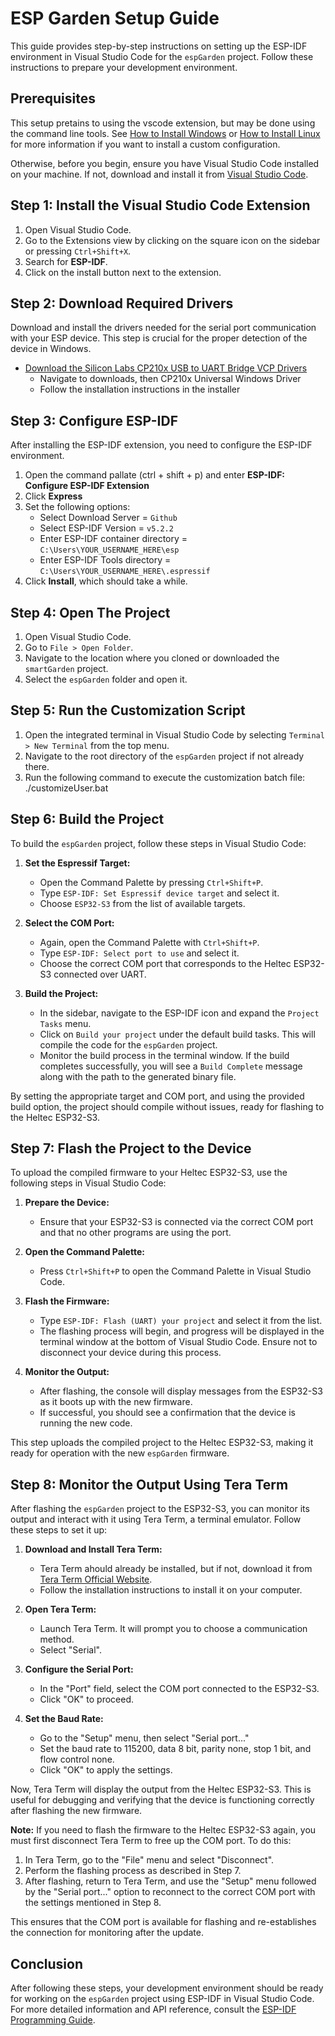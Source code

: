 # ESP Garden Setup Guide

This guide provides step-by-step instructions on setting up the ESP-IDF environment in Visual Studio Code for the `espGarden` project. Follow these instructions to prepare your development environment.

## Prerequisites

This setup pretains to using the vscode extension, but may be done using the command line tools. See [How to Install Windows](https://docs.espressif.com/projects/esp-idf/en/latest/esp32/get-started/windows-setup.html) or [How to Install Linux](https://docs.espressif.com/projects/esp-idf/en/latest/esp32/get-started/linux-macos-setup.html) for more information if you want to install a custom configuration. 

Otherwise, before you begin, ensure you have Visual Studio Code installed on your machine. If not, download and install it from [Visual Studio Code](https://code.visualstudio.com/).

## Step 1: Install the Visual Studio Code Extension

1. Open Visual Studio Code.
2. Go to the Extensions view by clicking on the square icon on the sidebar or pressing `Ctrl+Shift+X`.
3. Search for **ESP-IDF**.
4. Click on the install button next to the extension.

## Step 2: Download Required Drivers

Download and install the drivers needed for the serial port communication with your ESP device. This step is crucial for the proper detection of the device in Windows.

- [Download the Silicon Labs CP210x USB to UART Bridge VCP Drivers](https://www.silabs.com/developers/usb-to-uart-bridge-vcp-drivers)
    - Navigate to downloads, then CP210x Universal Windows Driver
    - Follow the installation instructions in the installer

## Step 3: Configure ESP-IDF

After installing the ESP-IDF extension, you need to configure the ESP-IDF environment.
1. Open the command pallate (ctrl + shift + p) and enter **ESP-IDF: Configure ESP-IDF Extension**
2. Click **Express**
3. Set the following options:
   - Select Download Server = `Github`
   - Select ESP-IDF Version = `v5.2.2`
   - Enter ESP-IDF container directory = `C:\Users\YOUR_USERNAME_HERE\esp`
   - Enter ESP-IDF Tools directory = `C:\Users\YOUR_USERNAME_HERE\.espressif`
4. Click **Install**, which should take a while.

## Step 4: Open The Project

1. Open Visual Studio Code.
2. Go to `File > Open Folder`.
3. Navigate to the location where you cloned or downloaded the `smartGarden` project.
4. Select the `espGarden` folder and open it.

## Step 5: Run the Customization Script

1. Open the integrated terminal in Visual Studio Code by selecting `Terminal > New Terminal` from the top menu.
2. Navigate to the root directory of the `espGarden` project if not already there.
3. Run the following command to execute the customization batch file: ./customizeUser.bat

## Step 6: Build the Project

To build the `espGarden` project, follow these steps in Visual Studio Code:

1. **Set the Espressif Target:**
   - Open the Command Palette by pressing `Ctrl+Shift+P`.
   - Type `ESP-IDF: Set Espressif device target` and select it.
   - Choose `ESP32-S3` from the list of available targets.

2. **Select the COM Port:**
   - Again, open the Command Palette with `Ctrl+Shift+P`.
   - Type `ESP-IDF: Select port to use` and select it.
   - Choose the correct COM port that corresponds to the Heltec ESP32-S3 connected over UART.

3. **Build the Project:**
   - In the sidebar, navigate to the ESP-IDF icon and expand the `Project Tasks` menu.
   - Click on `Build your project` under the default build tasks. This will compile the code for the `espGarden` project.
   - Monitor the build process in the terminal window. If the build completes successfully, you will see a `Build Complete` message along with the path to the generated binary file.

By setting the appropriate target and COM port, and using the provided build option, the project should compile without issues, ready for flashing to the Heltec ESP32-S3.

## Step 7: Flash the Project to the Device

To upload the compiled firmware to your Heltec ESP32-S3, use the following steps in Visual Studio Code:

1. **Prepare the Device:**
   - Ensure that your ESP32-S3 is connected via the correct COM port and that no other programs are using the port.

2. **Open the Command Palette:**
   - Press `Ctrl+Shift+P` to open the Command Palette in Visual Studio Code.

3. **Flash the Firmware:**
   - Type `ESP-IDF: Flash (UART) your project` and select it from the list.
   - The flashing process will begin, and progress will be displayed in the terminal window at the bottom of Visual Studio Code. Ensure not to disconnect your device during this process.

4. **Monitor the Output:**
   - After flashing, the console will display messages from the ESP32-S3 as it boots up with the new firmware.
   - If successful, you should see a confirmation that the device is running the new code.

This step uploads the compiled project to the Heltec ESP32-S3, making it ready for operation with the new `espGarden` firmware.

## Step 8: Monitor the Output Using Tera Term

After flashing the `espGarden` project to the ESP32-S3, you can monitor its output and interact with it using Tera Term, a terminal emulator. Follow these steps to set it up:

1. **Download and Install Tera Term:**
   - Tera Term ahould already be installed, but if not, download it from [Tera Term Official Website](https://ttssh2.osdn.jp/index.html.en).
   - Follow the installation instructions to install it on your computer.

2. **Open Tera Term:**
   - Launch Tera Term. It will prompt you to choose a communication method.
   - Select "Serial".

3. **Configure the Serial Port:**
   - In the "Port" field, select the COM port connected to the ESP32-S3.
   - Click "OK" to proceed.

4. **Set the Baud Rate:**
   - Go to the "Setup" menu, then select "Serial port..."
   - Set the baud rate to 115200, data 8 bit, parity none, stop 1 bit, and flow control none.
   - Click "OK" to apply the settings.

Now, Tera Term will display the output from the Heltec ESP32-S3. This is useful for debugging and verifying that the device is functioning correctly after flashing the new firmware.

**Note:** If you need to flash the firmware to the Heltec ESP32-S3 again, you must first disconnect Tera Term to free up the COM port. To do this:
   
1. In Tera Term, go to the "File" menu and select "Disconnect".
2. Perform the flashing process as described in Step 7.
3. After flashing, return to Tera Term, and use the "Setup" menu followed by the "Serial port..." option to reconnect to the correct COM port with the settings mentioned in Step 8.

This ensures that the COM port is available for flashing and re-establishes the connection for monitoring after the update.


## Conclusion

After following these steps, your development environment should be ready for working on the `espGarden` project using ESP-IDF in Visual Studio Code. For more detailed information and API reference, consult the [ESP-IDF Programming Guide](https://docs.espressif.com/projects/esp-idf/en/latest/esp32/).
